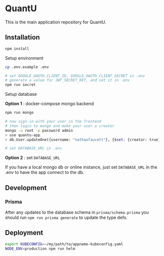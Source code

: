 # QuantU

This is the main application repository for QuantU.

## Installation

```bash
npm install
```

Setup environment

```bash
cp .env.example .env

# set GOOGLE_OAUTH_CLIENT_ID, GOOGLE_OAUTH_CLIENT_SECRET in .env
# generate a value for JWT_SECRET_KEY, and set it in .env
npm run secret
```

Setup database

**Option 1** : docker-compose mongo backend

```bash
npm run mongo

# now sign-in with your user in the frontend
# then login to mongo and make your user a creator
mongo -u root -p password admin
> use quantu-app
> db.User.updateOne({username: "nathanfaucett"}, {$set: {creator: true}})

# set DATABASE_URL in .env
```

**Option 2** : set `DATABASE_URL`

If you have a local mongo db or online instance, just set `DATABASE_URL` in the .env to have the app connect to the db.

## Development

### Prisma

After any updates to the database schema in `prisma/schema.prisma` you should run `npm run prisma generate` to update the type defs.

## Deployment

```bash
export KUBECONFIG=~/my/path/to/appname-kubeconfig.yaml
NODE_ENV=production npm run helm
```
